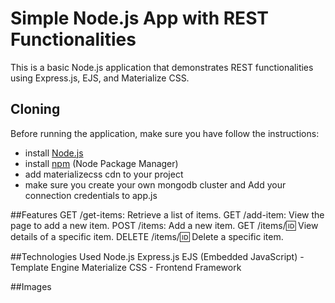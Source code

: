 # Simple Node.js App with REST Functionalities

This is a basic Node.js application that demonstrates REST functionalities using Express.js, EJS, and Materialize CSS.

## Cloning
Before running the application, make sure you have follow the instructions:
- install [Node.js](https://nodejs.org/)
- install [npm](https://www.npmjs.com/) (Node Package Manager)
- add materializecss cdn to your project
- make sure you create your own mongodb cluster and Add your connection credentials to app.js

##Features
  GET /get-items: Retrieve a list of items.
  GET /add-item: View the page to add a new item.
  POST /items: Add a new item.
  GET /items/:id: View details of a specific item.
  DELETE /items/:id: Delete a specific item.

##Technologies Used
  Node.js
  Express.js
  EJS (Embedded JavaScript) - Template Engine
  Materialize CSS - Frontend Framework

##Images

